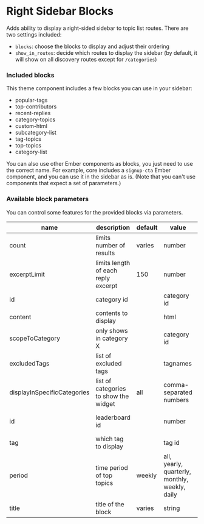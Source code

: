 # Right Sidebar Blocks

Adds ability to display a right-sided sidebar to topic list routes. There are two settings included:

- `blocks`: choose the blocks to display and adjust their ordering
- `show_in_routes`: decide which routes to display the sidebar (by default, it will show on all discovery routes except for `/categories`)

### Included blocks

This theme component includes a few blocks you can use in your sidebar:

- popular-tags
- top-contributors
- recent-replies
- category-topics
- custom-html
- subcategory-list
- tag-topics
- top-topics
- category-list

You can also use other Ember components as blocks, you just need to use the correct name. For example, core includes a `signup-cta` Ember component, and you can use it in the sidebar as is. (Note that you can't use components that expect a set of parameters.)

### Available block parameters

You can control some features for the provided blocks via parameters.

|name | description | default | value | available for|
|--- | --- | --- | --- | ---|
|count | limits number of results | varies | number | all except custom-html|
|excerptLimit | limits length of each reply excerpt | 150 | number | recent-replies|
|id | category id |  | category id | category-topics|
|content | contents to display |  | html | custom-html|
|scopeToCategory | only shows in category X |  | category id | popular-tags|
|excludedTags | list of excluded tags |  | tagnames | popular-tags|
|displayInSpecificCategories | list of categories to show the widget | all | comma-separated numbers | popular-tags|
|id | leaderboard id |  | number | minimal-gamification-leaderboard|
|tag | which tag to display |  | tag id | tag-topics |
|period | time period of top topics | weekly | all, yearly, quarterly, monthly, weekly, daily | top-topics |
|title | title of the block | varies | string | tag-topics, category-list |